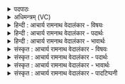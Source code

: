 <details><summary>पदपाठः</summary>

आ। प꣣वस्व। मदिन्तम। पवि꣡त्र꣢म्। धा꣡र꣢꣯या। क꣣वे। अ꣣र्क꣡स्य꣢। यो꣡नि꣢꣯म्। आ꣣स꣡द꣢म्। आ। सदम्। १२०८।
</details>

<details><summary>अधिमन्त्रम् (VC)</summary>

- पवमानः सोमः
- उचथ्य आङ्गिरसः
- गायत्री
- षड्जः
</details>

<details><summary>हिन्दी : आचार्य रामनाथ वेदालंकार - विषयः</summary>

अब परमेश्वर से प्रार्थना करते हैं।
</details>

<details><summary>हिन्दी : आचार्य रामनाथ वेदालंकार - पदार्थः</summary>

पदार्थान्वयभाषाः -  हे (मदिन्तम) सबसे अधिक आनन्ददायक, (कवे) क्रान्तद्रष्टा सोम अर्थात् रसागार परमात्मन् ! आप (अर्कस्य) अर्चना करनेवाले जीवात्मा के (योनिम्) घर अर्थात् आनन्दमयकोश में (आसदम्) आसन जमाने के लिए (पवित्रम्) पवित्ररूप में (धारया) आनन्द-धारा के साथ (पवस्व) प्रवाहित होओ ॥४॥
</details>

<details><summary>हिन्दी : आचार्य रामनाथ वेदालंकार - भावार्थः</summary>

भावार्थभाषाः -  परमात्मा से निकलकर बहती हुई आनन्द-धारा को प्राप्त करके जीवात्मा कृतार्थ हो जाता है ॥४॥
</details>

<details><summary>संस्कृत : आचार्य रामनाथ वेदालंकार - विषयः</summary>

अथ परमेश्वरः प्रार्थ्यते।
</details>

<details><summary>संस्कृत : आचार्य रामनाथ वेदालंकार - पदार्थः</summary>

पदार्थान्वयभाषाः -  हे (मदिन्तम) आनन्दयितृतम, (कवे) क्रान्तद्रष्टः सोम रसागार परमात्मन् ! त्वम् (अर्कस्य२) अर्चकस्य जीवात्मनः (योनिम्) गृहम् आनन्दमयकोशम् (आसदम्) आसत्तुम् (पवित्रम्) पवित्रं यथा स्यात् तथा (धारया) आनन्दधारया सह (पवस्व) प्रवाहितो भव ॥४॥
</details>

<details><summary>संस्कृत : आचार्य रामनाथ वेदालंकार - भावार्थः</summary>

भावार्थभाषाः -  परमात्मनः सकाशात् प्रस्रवन्तीमानन्दधारां प्राप्य जीवात्मा कृतार्थो जायते ॥४॥
</details>

<details><summary>संस्कृत : आचार्य रामनाथ वेदालंकार - पादटिप्पनी</summary>

टिप्पणी:   १. ऋ० ९।२५।६;५०।४।२. अर्कस्यार्चनीयस्य इन्द्रस्य—इति सा०। अर्को द्रोणकलशः,अथवा अर्क आदित्यः,अथवा आदित्यरश्मयोऽर्काः,अथवा अर्का मन्त्रास्तेषां योनिं स्थानम्—इति वि०।
</details>